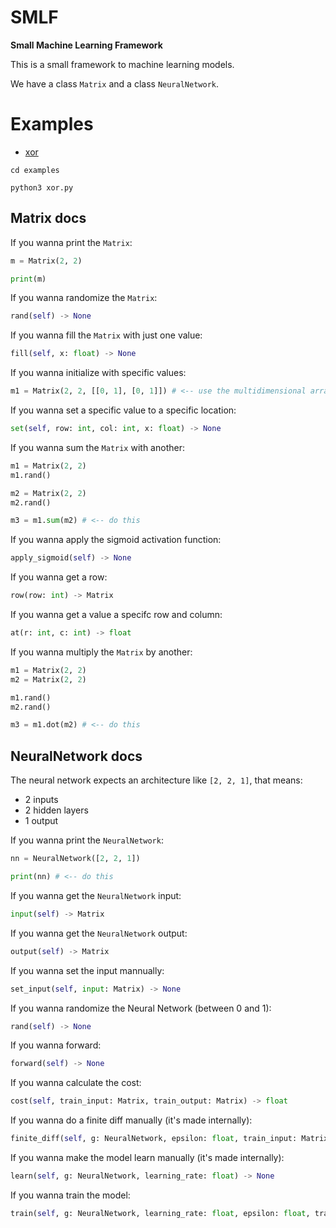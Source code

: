 # SMLF

**Small Machine Learning Framework**

This is a small framework to machine learning models.

We have a class `Matrix` and a class `NeuralNetwork`.

# Examples

* [xor](./examples/xor.py)

```console
cd examples

python3 xor.py
```

## Matrix docs

If you wanna print the `Matrix`:

```py
m = Matrix(2, 2)

print(m)
```

If you wanna randomize the `Matrix`:

```py
rand(self) -> None
```

If you wanna fill the `Matrix` with just one value:

```py
fill(self, x: float) -> None
```

If you wanna initialize with specific values:

```py
m1 = Matrix(2, 2, [[0, 1], [0, 1]]) # <-- use the multidimensional array as the third parameter
```

If you wanna set a specific value to a specific location:

```py
set(self, row: int, col: int, x: float) -> None
```

If you wanna sum the `Matrix` with another:

```py
m1 = Matrix(2, 2)
m1.rand()

m2 = Matrix(2, 2)
m2.rand()

m3 = m1.sum(m2) # <-- do this
```

If you wanna apply the sigmoid activation function:

```py
apply_sigmoid(self) -> None
```

If you wanna get a row:

```py
row(row: int) -> Matrix
```

If you wanna get a value a specifc row and column:

```py
at(r: int, c: int) -> float
```

If you wanna multiply the `Matrix` by another:

```py
m1 = Matrix(2, 2)
m2 = Matrix(2, 2)

m1.rand()
m2.rand()

m3 = m1.dot(m2) # <-- do this
```

## NeuralNetwork docs

The neural network expects an architecture like `[2, 2, 1]`, that means:

* 2 inputs
* 2 hidden layers
* 1 output

If you wanna print the `NeuralNetwork`:

```py
nn = NeuralNetwork([2, 2, 1])

print(nn) # <-- do this
```

If you wanna get the `NeuralNetwork` input:

```py
input(self) -> Matrix
```

If you wanna get the `NeuralNetwork` output:

```py
output(self) -> Matrix
```

If you wanna set the input mannually:

```py
set_input(self, input: Matrix) -> None
```

If you wanna randomize the Neural Network (between 0 and 1):

```py
rand(self) -> None
```

If you wanna forward:

```py
forward(self) -> None
```

If you wanna calculate the cost:

```py
cost(self, train_input: Matrix, train_output: Matrix) -> float
```

If you wanna do a finite diff manually (it's made internally):

```py
finite_diff(self, g: NeuralNetwork, epsilon: float, train_input: Matrix, train_output: Matrix) -> None
```

If you wanna make the model learn manually (it's made internally):

```py
learn(self, g: NeuralNetwork, learning_rate: float) -> None
```

If you wanna train the model:

```py
train(self, g: NeuralNetwork, learning_rate: float, epsilon: float, train_input: Matrix, train_output: Matrix, epochs: int) -> None
```
